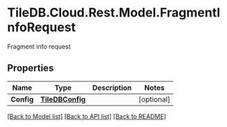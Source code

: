 # TileDB.Cloud.Rest.Model.FragmentInfoRequest
Fragment info request

## Properties

Name | Type | Description | Notes
------------ | ------------- | ------------- | -------------
**Config** | [**TileDBConfig**](TileDBConfig.md) |  | [optional] 

[[Back to Model list]](../README.md#documentation-for-models) [[Back to API list]](../README.md#documentation-for-api-endpoints) [[Back to README]](../README.md)


